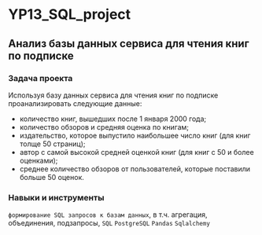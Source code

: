 # YP13_SQL_project
## Анализ базы данных сервиса для чтения книг по подписке
### Задача проекта
Используя базу данных сервиса для чтения книг по подписке проанализировать следующие данные:
- количество книг, вышедших после 1 января 2000 года;
- количество обзоров и средняя оценка по книгам;
- издательство, которое выпустило наибольшее число книг (для книг толще 50 страниц);
- автор с самой высокой средней оценкой книг (для книг с 50 и более оценками);
- среднее количество обзоров от пользователей, которые поставили больше 50 оценок.

### Навыки и инструменты
`формирование SQL запросов к базам данных`, в т.ч. агрегация, объединения, подзапросы, `SQL` `PostgreSQL` `Pandas` `Sqlalchemy`

